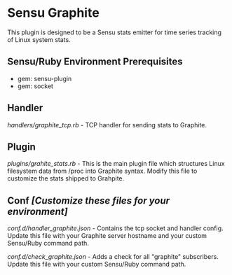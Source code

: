 # Sensu Graphite

This plugin is designed to be a Sensu stats emitter for time series tracking of Linux system stats.

## Sensu/Ruby Environment Prerequisites 
- gem: sensu-plugin
- gem: socket

## Handler

*handlers/graphite_tcp.rb* - TCP handler for sending stats to Graphite. 

## Plugin

*plugins/grahite_stats.rb* - This is the main plugin file which structures Linux filesystem data from /proc into Graphite syntax. Modify this file to customize the stats shipped to Grahpite. 

## Conf *[Customize these files for your environment]*

*conf.d/handler_graphite.json* - Contains the tcp socket and handler config. Update this file with your Graphite server hostname and your custom Sensu/Ruby command path.

*conf.d/check_graphite.json* - Adds a check for all "graphite" subscribers. Update this file with your custom Sensu/Ruby command path.

